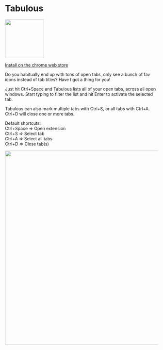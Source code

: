 # Tabulous

<img src="https://i.imgur.com/GBB0Nug.png" width="128" height="128">

[Install on the chrome web store](https://chrome.google.com/webstore/detail/tabulous/nlgnadihdmdgooaegcmonjebalkfldfj?hl=en-US)

Do you habitually end up with tons of open tabs, only see a bunch of fav icons instead of tab titles?
Have I got a thing for you!

Just hit Ctrl+Space and Tabulous lists all of your open tabs, across all open windows.
Start typing to filter the list and hit Enter to activate the selected tab.

Tabulous can also mark multiple tabs with Ctrl+S, or all tabs with Ctrl+A.
Ctrl+D will close one or more tabs.

Default shortcuts:  
Ctrl+Space => Open extension  
Ctrl+S => Select tab  
Ctrl+A => Select all tabs  
Ctrl+D => Close tab(s)

<img src="https://i.imgur.com/kl4Daja.png" width="640" height="">
